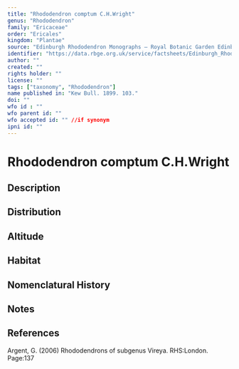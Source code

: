 ```yaml
---
title: "Rhododendron comptum C.H.Wright"
genus: "Rhododendron"
family: "Ericaceae"
order: "Ericales"
kingdom: "Plantae"
source: "Edinburgh Rhododendron Monographs – Royal Botanic Garden Edinburgh"
identifier: "https://data.rbge.org.uk/service/factsheets/Edinburgh_Rhododendron_Monographs.xhtml"
author: ""
created: ""
rights holder: ""
license: ""
tags: ["taxonomy", "Rhododendron"]
name published in: "Kew Bull. 1899. 103."
doi: ""
wfo id : ""
wfo parent id: ""
wfo accepted id: "" //if synonym                      
ipni id: ""
---
```


                       

# Rhododendron comptum C.H.Wright

## Description


## Distribution


## Altitude


## Habitat


## Nomenclatural History

                       
## Notes


## References

Argent, G. (2006) Rhododendrons of subgenus Vireya. RHS:London. Page:137
